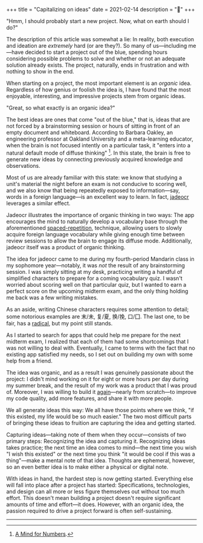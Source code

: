 +++
title = "Capitalizing on ideas"
date = 2021-02-14
description = "🌳"
+++

"Hmm, I should probably start a new project. Now, what on earth should I do?"

The description of this article was somewhat a lie: In reality, both execution
and ideation are _extremely_ hard (or are they?). So many of us—including me—have
decided to start a project out of the blue, spending hours considering possible
problems to solve and whether or not an adequate solution already exists. The
project, naturally, ends in frustration and with nothing to show in the end.

When starting on a project, the most important element is an _organic_ idea.
Regardless of how genius or foolish the idea is, I have found that the most
enjoyable, interesting, and impressive projects stem from organic ideas.

"Great, so what exactly is an organic idea?"

The best ideas are ones that come "out of the blue," that is, ideas that are not
forced by a brainstorming session or hours of sitting in front of an empty
document and whiteboard. According to Barbara Oakley, an engineering professor at
Oakland University and a meta-learning educator, when the brain is not focused
intently on a particular task, it "enters into a natural default mode of diffuse
thinking" [^1]. In this state, the brain is free to generate new ideas by
connecting previously acquired knowledge and observations.

Most of us are already familiar with this state: we know that studying a unit's
material the night before an exam is not conducive to scoring well, and we also
know that being repeatedly exposed to information—say, words in a foreign
language—is an excellent way to learn. In fact, [jadeocr](https://jadeocr.com)
leverages a similar effect.

Jadeocr illustrates the importance of organic thinking in two ways: The app
encourages the mind to naturally develop a vocabulary base through the
aforementioned [spaced-repetition](https://en.wikipedia.org/wiki/Spaced_repetition),
technique, allowing users to slowly acquire foreign language vocabulary
while giving enough time between review sessions to allow the brain to engage
its diffuse mode. Additionally, jadeocr itself was a product of organic thinking.

The idea for jadeocr came to me during my fourth-period Mandarin class in my
sophomore year—notably, it was _not_ the result of any brainstorming session.
I was simply sitting at my desk, practicing writing a handful of simplified
characters to prepare for a coming vocabulary quiz. I wasn't worried about scoring
well on that particular quiz, but I wanted to earn a perfect score on
the upcoming midterm exam, and the only thing holding me back was a few writing
mistakes.

As an aside, writing Chinese characters requires some attention to
detail; some notorious examples are 末/未, 复/夏, 换/挽, 口/囗. The last one,
to be fair, has a [radical](https://en.wikipedia.org/wiki/Radical_(Chinese_characters)),
but my point still stands.

As I started to search for apps that could help me prepare for the next midterm
exam, I realized that each of them had some shortcomings that I was not willing
to deal with. Eventually, I came to terms with the fact that no existing app
satisfied my needs, so I set out on building my own with some help from a friend.

The idea was organic, and as a result I was genuinely passionate about the project:
I didn't mind working on it for eight or more hours per day during my summer
break, and the result of my work was a product that I was proud of. Moreover,
I was willing to build it [again](https://github.com/jadeocr/jadeocr-next)—nearly
from scratch—to improve my code quality, add more features, and share it with
more people.

We all generate ideas this way: We all have those points where we think, "if
this existed, my life would be so much easier." The two most difficult parts of
bringing these ideas to fruition are capturing the idea and getting started. 

Capturing ideas—taking note of them when they occur—consists of two primary
steps: Recognizing the idea and capturing it. Recognizing ideas takes practice;
the next time an idea comes to mind—the next time you wish "I wish this existed"
or the next time you think "it would be cool if this was a thing"—make a mental
note of that idea. Thoughts are ephemeral, however, so an even better idea is
to make either a physical or digital note.

With ideas in hand, the hardest step is now getting started. Everything else
will fall into place after a project has started: Specifications, technologies,
and design can all more or less figure themselves out without too much effort.
This doesn't mean building a project doesn't require significant amounts of
time and effort—it does. However, with an organic idea, the passion required
to drive a project forward is often self-sustaining.

---

[^1]: [A Mind for Numbers](https://www.google.com/books/edition/A_Mind_for_Numbers/Jv3YCwAAQBAJ?hl=en&gbpv=1&bsq=diffuse).
